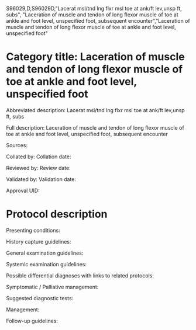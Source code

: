 S96029,D,S96029D,"Lacerat msl/tnd lng flxr msl toe at ank/ft lev,unsp ft, subs", "Laceration of muscle and tendon of long flexor muscle of toe at ankle and foot level, unspecified foot, subsequent encounter","Laceration of muscle and tendon of long flexor muscle of toe at ankle and foot level, unspecified foot"
# Category title: Laceration of muscle and tendon of long flexor muscle of toe at ankle and foot level, unspecified foot

Abbreviated description: Lacerat msl/tnd lng flxr msl toe at ank/ft lev,unsp ft, subs

Full description: Laceration of muscle and tendon of long flexor muscle of toe at ankle and foot level, unspecified foot, subsequent encounter

Sources:

Collated by:
Collation date:

Reviewed by:
Review date:

Validated by:
Validation date:

Approval UID:

# Protocol description

Presenting conditions:

History capture guidelines:

General examination guidelines:

Systemic examination guidelines:

Possible differential diagnoses with links to related protocols:

Symptomatic / Palliative management:

Suggested diagnostic tests:

Management:

Follow-up guidelines:
